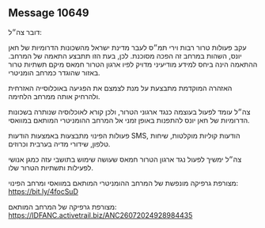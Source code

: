 ## Message 10649

דובר צה״ל:

עקב פעולות טרור רבות וירי תמ״ס לעבר מדינת ישראל מהשכונות הדרומיות של חאן יונס, השהות במרחב זה הפכה מסוכנת. לכן, בעת הזו תתבצע התאמה של המרחב. ההתאמה הינה ביחס למידע מודיעיני מדויק לפיו ארגון הטרור חמאס מיקם תשתיות טרור באזור שהוגדר כמרחב הומניטרי.

האזהרה המוקדמת מתבצעת על מנת לצמצם את הפגיעה באוכלוסייה האזרחית ולהרחיק אותה ממרחב הלחימה.

צה״ל עומד לפעול בעוצמה כנגד ארגוני הטרור, ולכן קורא לאוכלוסיה שנותרה בשכונות הדרומיות של חאן יונס להתפנות באופן זמני אל המרחב ההומניטרי המותאם במוואסי. 

פעולות הפינוי מתבצעות באמצעות הודעות SMS, הודעות קוליות מוקלטות, שיחות טלפון, שידורי מדיה בערבית וכרוזים.

צה״ל ימשיך לפעול נגד ארגון הטרור חמאס שעושה שימוש בתושבי עזה כמגן אנושי לפעילות ותשתיות הטרור שלו. 

מצורפת גרפיקה מונפשת של המרחב ההומניטרי המותאם במוואסי ומרחב הפינוי: https://bit.ly/4focSuD

מצורפת גרפיקה של המרחב המותאם: https://IDFANC.activetrail.biz/ANC26072024928984435

